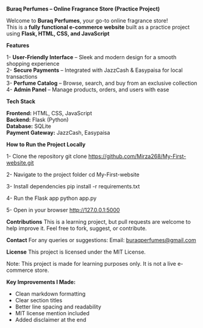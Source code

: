 **Buraq Perfumes – Online Fragrance Store (Practice Project)**

Welcome to **Buraq Perfumes**, your go-to online fragrance store!  
This is a **fully functional e-commerce website** built as a practice project using **Flask, HTML, CSS, and JavaScript**

 **Features**

1-  **User-Friendly Interface** – Sleek and modern design for a smooth shopping experience  
2-  **Secure Payments** – Integrated with JazzCash & Easypaisa for local transactions  
3- **Perfume Catalog** – Browse, search, and buy from an exclusive collection  
4- **Admin Panel** – Manage products, orders, and users with ease

**Tech Stack**

**Frontend:** HTML, CSS, JavaScript  
**Backend:** Flask (Python)  
**Database:** SQLite  
**Payment Gateway:** JazzCash, Easypaisa

**How to Run the Project Locally**

 1- Clone the repository
git clone https://github.com/Mirza268/My-First-website.git

 2- Navigate to the project folder
cd My-First-website

 3- Install dependencies
pip install -r requirements.txt

 4- Run the Flask app
python app.py

 5- Open in your browser
http://127.0.0.1:5000

 **Contributions**
This is a learning project, but pull requests are welcome to help improve it.
Feel free to fork, suggest, or contribute.

 **Contact**
For any queries or suggestions:
Email: buraqperfumes@gmail.com

 **License**
This project is licensed under the MIT License.

Note: This project is made for learning purposes only. It is not a live e-commerce store.

 **Key Improvements I Made:**
- Clean markdown formatting
- Clear section titles
- Better line spacing and readability
- MIT license mention included
- Added disclaimer at the end
